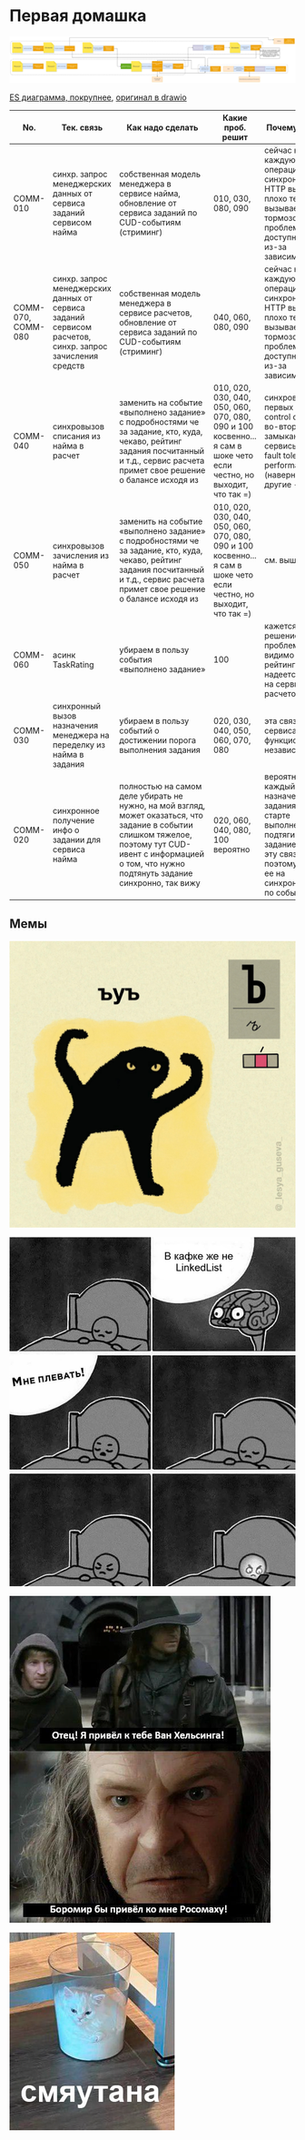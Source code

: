 # Первая домашка

![ES](es1.drawio.png)

[ES диаграмма, покрупнее](es1.drawio.png), [оригинал в drawio](es1.drawio)


| No.                | Тек. связь                                                                                               | Как надо сделать                                                                                                                                                                                            | Какие проб. решит                                                                                                    | Почему меняем                                                                                                                                           |
| ------------------ | -------------------------------------------------------------------------------------------------------- | ----------------------------------------------------------------------------------------------------------------------------------------------------------------------------------------------------------- | -------------------------------------------------------------------------------------------------------------------- | ------------------------------------------------------------------------------------------------------------------------------------------------------- |
| COMM-010           | синхр. запрос менеджерских данных от сервиса заданий сервисом найма                                      | собственная модель менеджера в сервисе найма, обновление от сервиса заданий по CUD-событиям (стриминг)                                                                                                      | 010, 030, 080, 090                                                                                                   | сейчас на каждую операцию синхронный HTTP вызов, это плохо тем, что вызывает кучу тормозов и проблемы с доступностью из-за зависимости                  |
| COMM-070, COMM-080 | синхр. запрос менеджерских данных от сервиса заданий сервисом расчетов, синхр. запрос зачисления средств | собственная модель менеджера в сервисе расчетов, обновление от сервиса заданий по CUD-событиям (стриминг)                                                                                                   | 040, 060, 080, 090                                                                                                   | сейчас на каждую операцию синхронный HTTP вызов, это плохо тем, что вызывает кучу тормозов и проблемы с доступностью из-за зависимости                  |
| COMM-040           | синхровызов списания из найма в расчет                                                                   | заменить на событие «выполнено задание» с подробностями че за задание, кто, куда, чекаво, рейтинг задания посчитанный и т.д., сервис расчета примет свое решение о балансе исходя из                        | 010, 020, 030, 040, 050, 060, 070, 080, 090 и 100 косвенно... я сам в шоке чето если честно, но выходит, что так =)  | синхровызовы во первых тут control coupling, во-вторых, замыкают сервисы, роняя fault tolerance и performance (наверняка и другие -ilities)             |
| COMM-050           | синхровызов зачисления из найма в расчет                                                                 | заменить на событие «выполнено задание» с подробностями че за задание, кто, куда, чекаво, рейтинг задания посчитанный и т.д., сервис расчета примет свое решение о балансе исходя из                        | 010, 020, 030, 040, 050, 060, 070, 080, 090  и 100 косвенно... я сам в шоке чето если честно, но выходит, что так =) | см. выше                                                                                                                                                |
| COMM-060           | асинк TaskRating                                                                                         | убираем в пользу события «выполнено задание»                                                                                                                                                                | 100                                                                                                                  | кажется, тут решение 100 проблемы, т.к. видимо расчет рейтинга надеется висит на сервисе расчетов                                                       |
| COMM-030           | синхронный вызов назначения менеджера на переделку из найма в задания                                    | убираем в пользу событий о достижении порога выполнения задания                                                                                                                                             | 020, 030, 040, 050, 060, 070, 080                                                                                    | эта связь мешает сервисам функционировать независимо                                                                                                    |
| COMM-020           | синхронное получение инфо о задании для сервиса найма                                                    | полностью на самом деле убирать не нужно, на мой взгляд, может оказаться, что задание в событии слишком тяжелое, поэтому тут CUD-ивент с информацией о том, что нужно подтянуть задание синхронно, так вижу | 020, 060, 040, 080, 100 вероятно                                                                                     | вероятно, каждый раз при назначении задания либо старте выполнения подтягивается задание через эту связь, поэтому меняем ее на синхронизацию по событию |



## Мемы
![Мем ъуъ](memes/image-1.png)

![Мем про кафку](memes/image.png)

![Мем 2](memes/image-2.png)

![Мем про кота](memes/image-3.png)
